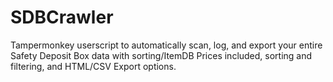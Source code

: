 # SDBCrawler
Tampermonkey userscript to automatically scan, log, and export your entire Safety Deposit Box data with sorting/ItemDB Prices included, sorting and filtering, and HTML/CSV Export options.

